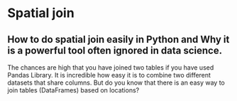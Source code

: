 # Spatial join

## How to do spatial join easily in Python and Why it is a powerful tool often ignored in data science.

The chances are high that you have joined two tables if you have used Pandas Library. It is incredible how easy it is to combine two different datasets that share columns. But do you know that there is an easy way to join tables (DataFrames) based on locations?



